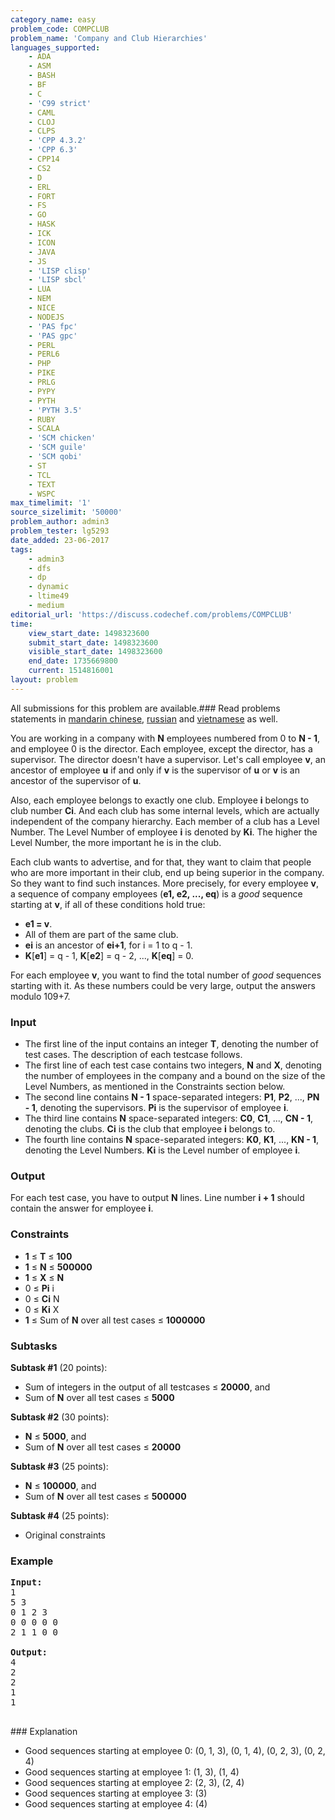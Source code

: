 ```yaml
---
category_name: easy
problem_code: COMPCLUB
problem_name: 'Company and Club Hierarchies'
languages_supported:
    - ADA
    - ASM
    - BASH
    - BF
    - C
    - 'C99 strict'
    - CAML
    - CLOJ
    - CLPS
    - 'CPP 4.3.2'
    - 'CPP 6.3'
    - CPP14
    - CS2
    - D
    - ERL
    - FORT
    - FS
    - GO
    - HASK
    - ICK
    - ICON
    - JAVA
    - JS
    - 'LISP clisp'
    - 'LISP sbcl'
    - LUA
    - NEM
    - NICE
    - NODEJS
    - 'PAS fpc'
    - 'PAS gpc'
    - PERL
    - PERL6
    - PHP
    - PIKE
    - PRLG
    - PYPY
    - PYTH
    - 'PYTH 3.5'
    - RUBY
    - SCALA
    - 'SCM chicken'
    - 'SCM guile'
    - 'SCM qobi'
    - ST
    - TCL
    - TEXT
    - WSPC
max_timelimit: '1'
source_sizelimit: '50000'
problem_author: admin3
problem_tester: lg5293
date_added: 23-06-2017
tags:
    - admin3
    - dfs
    - dp
    - dynamic
    - ltime49
    - medium
editorial_url: 'https://discuss.codechef.com/problems/COMPCLUB'
time:
    view_start_date: 1498323600
    submit_start_date: 1498323600
    visible_start_date: 1498323600
    end_date: 1735669800
    current: 1514816001
layout: problem
---
```

All submissions for this problem are available.### Read problems statements in [mandarin chinese](http://www.codechef.com/download/translated/LTIME49/mandarin/COMPCLUB.pdf), [russian](http://www.codechef.com/download/translated/LTIME49/russian/COMPCLUB.pdf) and [vietnamese](http://www.codechef.com/download/translated/LTIME49/vietnamese/COMPCLUB.pdf) as well.

You are working in a company with **N** employees numbered from 0 to **N - 1**, and employee 0 is the director. Each employee, except the director, has a supervisor. The director doesn't have a supervisor. Let's call employee **v**, an ancestor of employee **u** if and only if **v** is the supervisor of **u** or **v** is an ancestor of the supervisor of **u**.

Also, each employee belongs to exactly one club. Employee **i** belongs to club number **Ci**. And each club has some internal levels, which are actually independent of the company hierarchy. Each member of a club has a Level Number. The Level Number of employee **i** is denoted by **Ki**. The higher the Level Number, the more important he is in the club.

Each club wants to advertise, and for that, they want to claim that people who are more important in their club, end up being superior in the company. So they want to find such instances. More precisely, for every employee **v**, a sequence of company employees (**e1, e2, ..., eq**) is a _good_ sequence starting at **v**, if all of these conditions hold true:

- **e1 = v**.
- All of them are part of the same club.
- **ei** is an ancestor of **ei+1**, for i = 1 to q - 1.
- **K**\[**e1**\] = q - 1, **K**\[**e2**\] = q - 2, ..., **K**\[**eq**\] = 0.

For each employee **v**, you want to find the total number of _good_ sequences starting with it. As these numbers could be very large, output the answers modulo 109+7.

### Input

- The first line of the input contains an integer **T**, denoting the number of test cases. The description of each testcase follows.
- The first line of each test case contains two integers, **N** and **X**, denoting the number of employees in the company and a bound on the size of the Level Numbers, as mentioned in the Constraints section below.
- The second line contains **N - 1** space-separated integers: **P1**, **P2**, ..., **PN - 1**, denoting the supervisors. **Pi** is the supervisor of employee **i**.
- The third line contains **N** space-separated integers: **C0**, **C1**, ..., **CN - 1**, denoting the clubs. **Ci** is the club that employee **i** belongs to.
- The fourth line contains **N** space-separated integers: **K0**, **K1**, ..., **KN - 1**, denoting the Level Numbers. **Ki** is the Level number of employee **i**.

### Output

For each test case, you have to output **N** lines. Line number **i + 1** should contain the answer for employee **i**.

### Constraints

- **1** ≤ **T** ≤ **100**
- **1** ≤ **N** ≤ **500000**
- **1** ≤ **X** ≤ **N**
- 0 ≤ **Pi** i
- 0 ≤ **Ci** N
- 0 ≤ **Ki** X
- **1** ≤ Sum of **N** over all test cases ≤ **1000000**

### Subtasks

**Subtask #1** (20 points):

- Sum of integers in the output of all testcases ≤ **20000**, and
- Sum of **N** over all test cases ≤ **5000**

**Subtask #2** (30 points):

- **N** ≤ **5000**, and
- Sum of **N** over all test cases ≤ **20000**

**Subtask #3** (25 points):

- **N** ≤ **100000**, and
- Sum of **N** over all test cases ≤ **500000**

**Subtask #4** (25 points):

- Original constraints

### Example

<pre><b>Input:</b>
1
5 3
0 1 2 3
0 0 0 0 0
2 1 1 0 0

<b>Output:</b>
4
2
2
1
1

</pre>### Explanation

- Good sequences starting at employee 0: (0, 1, 3), (0, 1, 4), (0, 2, 3), (0, 2, 4)
- Good sequences starting at employee 1: (1, 3), (1, 4)
- Good sequences starting at employee 2: (2, 3), (2, 4)
- Good sequences starting at employee 3: (3)
- Good sequences starting at employee 4: (4)
